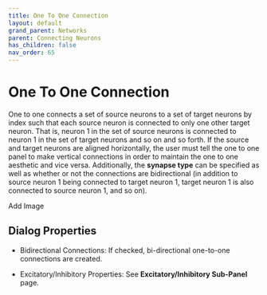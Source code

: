 ```yaml
---
title: One To One Connection
layout: default
grand_parent: Networks
parent: Connecting Neurons
has_children: false
nav_order: 65
---
```


# One To One Connection

One to one connects a set of source neurons to a set of target neurons by index such that each source neuron is connected to only one other target neuron. That is, neuron 1 in the set of source neurons is connected to neuron 1 in the set of target neurons and so on and so forth. If the source and target neurons are aligned horizontally, the user must tell the one to one panel to make vertical connections in order to maintain the one to one aesthetic and vice versa. Additionally, the **synapse type** can be specified as well as whether or not the connections are bidirectional (in addition to source neuron 1 being connected to target neuron 1, target neuron 1 is also connected to source neuron 1, and so on).

<!-- TODO --> Add Image

## Dialog Properties

- Bidirectional Connections: If checked, bi-directional one-to-one connections are created.

- Excitatory/Inhibitory Properties: See **Excitatory/Inhibitory Sub-Panel** page.